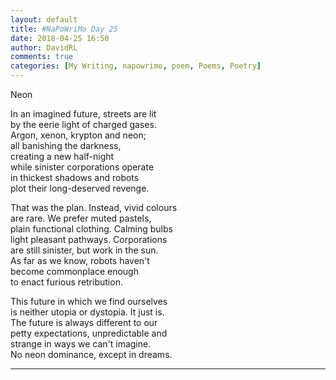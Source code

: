 ```yaml
---  
layout: default  
title: #NaPoWriMo Day 25  
date: 2018-04-25 16:50  
author: DavidRL  
comments: true  
categories: [My Writing, napowrimo, poem, Poems, Poetry]  
---  
```

Neon  
  
In an imagined future, streets are lit  
by the eerie light of charged gases.  
Argon, xenon, krypton and neon;  
all banishing the darkness,  
creating a new half-night  
while sinister corporations operate  
in thickest shadows and robots  
plot their long-deserved revenge.  
  
That was the plan. Instead, vivid colours  
are rare. We prefer muted pastels,  
plain functional clothing. Calming bulbs  
light pleasant pathways. Corporations  
are still sinister, but work in the sun.  
As far as we know, robots haven't  
become commonplace enough  
to enact furious retribution.  
  
This future in which we find ourselves  
is neither utopia or dystopia. It just is.  
The future is always different to our  
petty expectations, unpredictable and  
strange in ways we can't imagine.  
No neon dominance, except in dreams.  
  
<hr />  
  
  
  